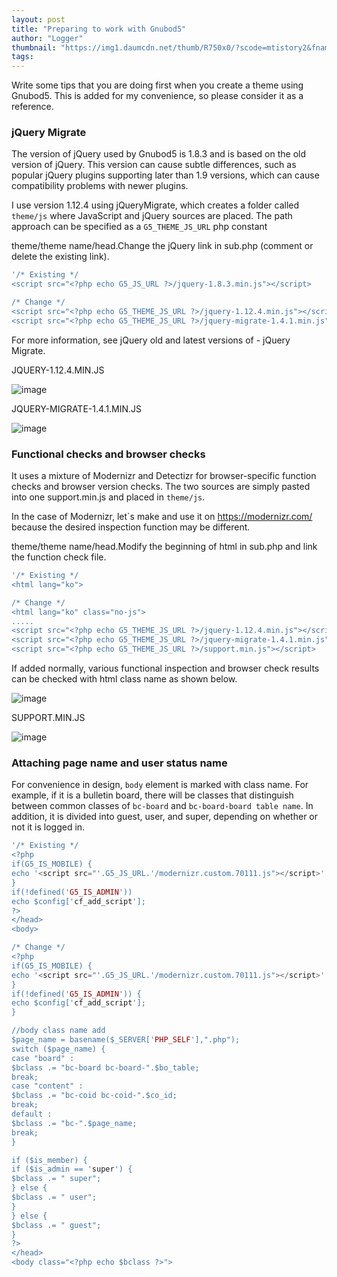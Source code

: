 ```yaml
---
layout: post
title: "Preparing to work with Gnubod5"
author: "Logger"
thumbnail: "https://img1.daumcdn.net/thumb/R750x0/?scode=mtistory2&fname=https%3A%2F%2Ft1.daumcdn.net%2Fcfile%2Ftistory%2F993EC4335A0AC47008"
tags: 
---
```



Write some tips that you are doing first when you create a theme using Gnubod5. This is added for my convenience, so please consider it as a reference.

### jQuery Migrate

The version of jQuery used by Gnubod5 is 1.8.3 and is based on the old version of jQuery. This version can cause subtle differences, such as popular jQuery plugins supporting later than 1.9 versions, which can cause compatibility problems with newer plugins.

I use version 1.12.4 using jQueryMigrate, which creates a folder called `theme/js` where JavaScript and jQuery sources are placed. The path approach can be specified as a `G5_THEME_JS_URL` php constant

theme/theme name/head.Change the jQuery link in sub.php (comment or delete the existing link).

```php
'/* Existing */
<script src="<?php echo G5_JS_URL ?>/jquery-1.8.3.min.js"></script>

/* Change */
<script src="<?php echo G5_THEME_JS_URL ?>/jquery-1.12.4.min.js"></script>
<script src="<?php echo G5_THEME_JS_URL ?>/jquery-migrate-1.4.1.min.js"></script>

```

For more information, see jQuery old and latest versions of - jQuery Migrate.

JQUERY-1.12.4.MIN.JS

![image](https://t1.daumcdn.net/tistory_admin/assets/blog/tistory-c7dfbd168c0411053a6239c394b8e859c3a8ab47/blogs/image/extension/unknown.gif?_version_=tistory-c7dfbd168c0411053a6239c394b8e859c3a8ab47)

JQUERY-MIGRATE-1.4.1.MIN.JS

![image](https://t1.daumcdn.net/tistory_admin/assets/blog/tistory-c7dfbd168c0411053a6239c394b8e859c3a8ab47/blogs/image/extension/unknown.gif?_version_=tistory-c7dfbd168c0411053a6239c394b8e859c3a8ab47)

### Functional checks and browser checks

It uses a mixture of Modernizr and Detectizr for browser-specific function checks and browser version checks. The two sources are simply pasted into one support.min.js and placed in `theme/js`.

In the case of Modernizr, let`s make and use it on https://modernizr.com/ because the desired inspection function may be different.

theme/theme name/head.Modify the beginning of html in sub.php and link the function check file.

```php
'/* Existing */
<html lang="ko">

/* Change */
<html lang="ko" class="no-js">
.....
<script src="<?php echo G5_THEME_JS_URL ?>/jquery-1.12.4.min.js"></script>
<script src="<?php echo G5_THEME_JS_URL ?>/jquery-migrate-1.4.1.min.js"></script>
<script src="<?php echo G5_THEME_JS_URL ?>/support.min.js"></script>

```

If added normally, various functional inspection and browser check results can be checked with html class name as shown below.

![image](https://t1.daumcdn.net/cfile/tistory/993EC4335A0AC47008)

SUPPORT.MIN.JS

![image](https://t1.daumcdn.net/tistory_admin/assets/blog/tistory-c7dfbd168c0411053a6239c394b8e859c3a8ab47/blogs/image/extension/unknown.gif?_version_=tistory-c7dfbd168c0411053a6239c394b8e859c3a8ab47)

### Attaching page name and user status name

For convenience in design, `body` element is marked with class name. For example, if it is a bulletin board, there will be classes that distinguish between common classes of `bc-board` and `bc-board-board table name`. In addition, it is divided into guest, user, and super, depending on whether or not it is logged in.

```php
'/* Existing */
<?php
if(G5_IS_MOBILE) {
echo '<script src="'.G5_JS_URL.'/modernizr.custom.70111.js"></script>'.PHP_EOL; // overflow scroll 감지
}
if(!defined('G5_IS_ADMIN'))
echo $config['cf_add_script'];
?>
</head>
<body>

/* Change */
<?php
if(G5_IS_MOBILE) {
echo '<script src="'.G5_JS_URL.'/modernizr.custom.70111.js"></script>'.PHP_EOL; // overflow scroll 감지
}
if(!defined('G5_IS_ADMIN')) {
echo $config['cf_add_script'];
}

//body class name add
$page_name = basename($_SERVER['PHP_SELF'],".php");
switch ($page_name) {
case "board" :
$bclass .= "bc-board bc-board-".$bo_table;
break;
case "content" :
$bclass .= "bc-coid bc-coid-".$co_id;
break;
default :
$bclass .= "bc-".$page_name;
break;
}

if ($is_member) {
if ($is_admin == 'super') {
$bclass .= " super";
} else {
$bclass .= " user";
}
} else {
$bclass .= " guest";
}
?>
</head>
<body class="<?php echo $bclass ?>">

```
